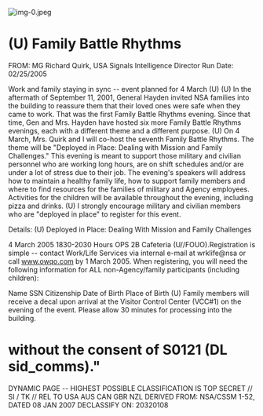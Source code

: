 ![img-0.jpeg](img-0.jpeg)

# (U) Family Battle Rhythms 

FROM: MG Richard Quirk, USA
Signals Intelligence Director
Run Date: 02/25/2005

Work and family staying in sync -- event planned for 4 March (U)
(U) In the aftermath of September 11, 2001, General Hayden invited NSA families into the building to reassure them that their loved ones were safe when they came to work. That was the first Family Battle Rhythms evening. Since that time, Gen and Mrs. Hayden have hosted six more Family Battle Rhythms evenings, each with a different theme and a different purpose.
(U) On 4 March, Mrs. Quirk and I will co-host the seventh Family Battle Rhythms. The theme will be "Deployed in Place: Dealing with Mission and Family Challenges." This evening is meant to support those military and civilian personnel who are working long hours, are on shift schedules and/or are under a lot of stress due to their job. The evening's speakers will address how to maintain a healthy family life, how to support family members and where to find resources for the families of military and Agency employees. Activities for the children will be available throughout the evening, including pizza and drinks.
(U) I strongly encourage military and civilian members who are "deployed in place" to register for this event.

Details:
(U) Deployed in Place: Dealing With Mission and Family Challenges

4 March 2005
1830-2030 Hours
OPS 2B Cafeteria
(U//FOUO).Registration is simple -- contact Work/Life Services via internal e-mail at wrklife@nsa or call www.owqo.com by 1 March 2005. When registering, you will need the following information for ALL non-Agency/family participants (including children):

Name
SSN
Citizenship
Date of Birth
Place of Birth
(U) Family members will receive a decal upon arrival at the Visitor Control Center (VCC\#1) on the evening of the event. Please allow 30 minutes for processing into the building.
# without the consent of S0121 (DL sid_comms)." 

DYNAMIC PAGE -- HIGHEST POSSIBLE CLASSIFICATION IS TOP SECRET // SI / TK // REL TO USA AUS CAN GBR NZL
DERIVED FROM: NSA/CSSM 1-52, DATED 08 JAN 2007 DECLASSIFY ON: 20320108
